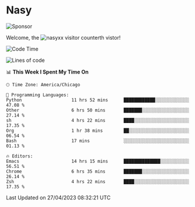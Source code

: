 # Nasy

<!--
<p align="center">
<img height="200" src="https://github-readme-stats.vercel.app/api?username=nasyxx&count_private=true&show_icons=true&theme=dracula&include_all_commits=true"/>
<img height="200" src="https://github-readme-stats.vercel.app/api/top-langs/?username=nasyxx&theme=dracula&hide=html,jupyter+notebook&count_private=true&show_icons=true"/>
</p>

  
----------------
-->

![Sponsor](https://img.shields.io/static/v1.svg?label=Sponsor&message=%E2%9D%A4&logo=GitHub&style=flat&color=pink)
 
Welcome, the ![nasyxx visitor counter](https://count.getloli.com/get/@nasyxx?theme=rule34)th vistor!
 
<!--START_SECTION:waka-->
![Code Time](http://img.shields.io/badge/Code%20Time-3%2C458%20hrs%205%20mins-blue)

![Lines of code](https://img.shields.io/badge/From%20Hello%20World%20I%27ve%20Written-6.2%20million%20lines%20of%20code-blue)

📊 **This Week I Spent My Time On** 

```text
🕑︎ Time Zone: America/Chicago

💬 Programming Languages: 
Python                   11 hrs 52 mins      ████████████░░░░░░░░░░░░░   47.08 % 
Other                    6 hrs 50 mins       ███████░░░░░░░░░░░░░░░░░░   27.14 % 
sh                       4 hrs 22 mins       ████░░░░░░░░░░░░░░░░░░░░░   17.35 % 
Org                      1 hr 38 mins        ██░░░░░░░░░░░░░░░░░░░░░░░   06.54 % 
Bash                     17 mins             ░░░░░░░░░░░░░░░░░░░░░░░░░   01.13 % 

🔥 Editors: 
Emacs                    14 hrs 15 mins      ██████████████░░░░░░░░░░░   56.51 % 
Chrome                   6 hrs 35 mins       ███████░░░░░░░░░░░░░░░░░░   26.14 % 
Zsh                      4 hrs 22 mins       ████░░░░░░░░░░░░░░░░░░░░░   17.35 % 
```


 Last Updated on 27/04/2023 08:32:21 UTC
<!--END_SECTION:waka-->

<!-- ![visitors](https://visitor-badge.laobi.icu/badge?page_id=nasyxx.nasyxx) -->
